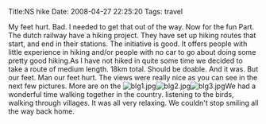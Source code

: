 Title:NS hike
Date: 2008-04-27 22:25:20
Tags: travel

My feet hurt. Bad. I needed to get that out of the way. Now for the fun Part.
The dutch railway have a hiking project. They have set up hiking routes that
start, and end in their stations. The initiative is good. It offers people
with little experience in hiking and/or people with no car to go about doing
some pretty good hiking.As I have not hiked in quite some time we decided to
take a route of medium length. 18km total. Should be doable. And it was. But
our feet. Man our feet hurt. The views were really nice as you can see in the
next few pictures. More are on the ![blg1.jpg](/static/images/blg1.jpg)![blg2.jpg](/static/images/blg2.jpg)![blg3.jpg](/static/images/blg3.jpg)We had a wonderful time walking together in
the country. listening to the birds, walking through villages. It was all very
relaxing. We couldn't stop smiling all the way back home.

